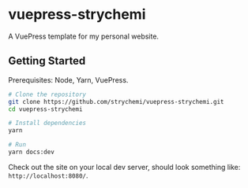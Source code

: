 # vuepress-strychemi

A VuePress template for my personal website.

## Getting Started

Prerequisites: Node, Yarn, VuePress.

```bash
# Clone the repository
git clone https://github.com/strychemi/vuepress-strychemi.git
cd vuepress-strychemi

# Install dependencies
yarn

# Run
yarn docs:dev
```

Check out the site on your local dev server, should look something like: `http://localhost:8080/`.